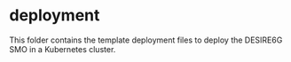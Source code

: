# deployment

This folder contains the template deployment files to deploy the DESIRE6G SMO in
a Kubernetes cluster.
